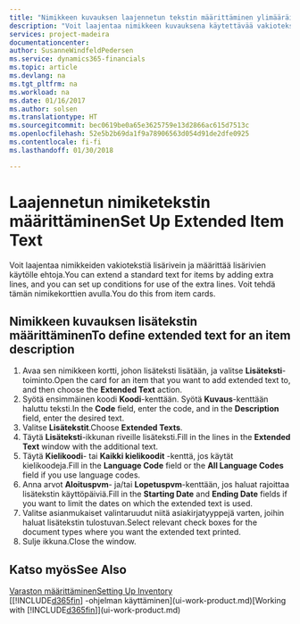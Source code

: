 ```yaml
---
title: "Nimikkeen kuvauksen laajennetun tekstin määrittäminen ylimääräisiä rivejä lisäämällä | Microsoft Docs"
description: "Voit laajentaa nimikkeen kuvauksena käytettävää vakiotekstiä lisäämällä ylimääräisiä rivejä."
services: project-madeira
documentationcenter: 
author: SusanneWindfeldPedersen
ms.service: dynamics365-financials
ms.topic: article
ms.devlang: na
ms.tgt_pltfrm: na
ms.workload: na
ms.date: 01/16/2017
ms.author: solsen
ms.translationtype: HT
ms.sourcegitcommit: bec0619be0a65e3625759e13d2866ac615d7513c
ms.openlocfilehash: 52e5b2b69da1f9a78906563d054d91de2dfe0925
ms.contentlocale: fi-fi
ms.lasthandoff: 01/30/2018

---
```

# <a name="set-up-extended-item-text"></a><span data-ttu-id="a6e10-103">Laajennetun nimiketekstin määrittäminen</span><span class="sxs-lookup"><span data-stu-id="a6e10-103">Set Up Extended Item Text</span></span>
<span data-ttu-id="a6e10-104">Voit laajentaa nimikkeiden vakiotekstiä lisärivein ja määrittää lisärivien käytölle ehtoja.</span><span class="sxs-lookup"><span data-stu-id="a6e10-104">You can extend a standard text for items by adding extra lines, and you can set up conditions for use of the extra lines.</span></span> <span data-ttu-id="a6e10-105">Voit tehdä tämän nimikekorttien avulla.</span><span class="sxs-lookup"><span data-stu-id="a6e10-105">You do this from item cards.</span></span>

## <a name="to-define-extended-text-for-an-item-description"></a><span data-ttu-id="a6e10-106">Nimikkeen kuvauksen lisätekstin määrittäminen</span><span class="sxs-lookup"><span data-stu-id="a6e10-106">To define extended text for an item description</span></span>
1. <span data-ttu-id="a6e10-107">Avaa sen nimikkeen kortti, johon lisäteksti lisätään, ja valitse **Lisäteksti**-toiminto.</span><span class="sxs-lookup"><span data-stu-id="a6e10-107">Open the card for an item that you want to add extended text to, and then choose the **Extended Text** action.</span></span>
2. <span data-ttu-id="a6e10-108">Syötä ensimmäinen koodi  **Koodi**-kenttään. Syötä  **Kuvaus**-kenttään haluttu teksti.</span><span class="sxs-lookup"><span data-stu-id="a6e10-108">In the **Code** field, enter the code, and in the **Description** field, enter the desired text.</span></span>
3. <span data-ttu-id="a6e10-109">Valitse **Lisätekstit**.</span><span class="sxs-lookup"><span data-stu-id="a6e10-109">Choose **Extended Texts**.</span></span>
4. <span data-ttu-id="a6e10-110">Täytä **Lisäteksti**-ikkunan riveille lisäteksti.</span><span class="sxs-lookup"><span data-stu-id="a6e10-110">Fill in the lines in the **Extended Text** window with the additional text.</span></span>
5. <span data-ttu-id="a6e10-111">Täytä **Kielikoodi**- tai **Kaikki kielikoodit** -kenttä, jos käytät kielikoodeja.</span><span class="sxs-lookup"><span data-stu-id="a6e10-111">Fill in the **Language Code** field or the **All Language Codes** field if you use language codes.</span></span>
6. <span data-ttu-id="a6e10-112">Anna arvot **Aloituspvm**- ja/tai **Lopetuspvm**-kenttään, jos haluat rajoittaa lisätekstin käyttöpäiviä.</span><span class="sxs-lookup"><span data-stu-id="a6e10-112">Fill in the **Starting Date** and **Ending Date** fields if you want to limit the dates on which the extended text is used.</span></span>
7. <span data-ttu-id="a6e10-113">Valitse asianmukaiset valintaruudut niitä asiakirjatyyppejä varten, joihin haluat lisätekstin tulostuvan.</span><span class="sxs-lookup"><span data-stu-id="a6e10-113">Select relevant check boxes for the document types where you want the extended text printed.</span></span>
8. <span data-ttu-id="a6e10-114">Sulje ikkuna.</span><span class="sxs-lookup"><span data-stu-id="a6e10-114">Close the window.</span></span>

## <a name="see-also"></a><span data-ttu-id="a6e10-115">Katso myös</span><span class="sxs-lookup"><span data-stu-id="a6e10-115">See Also</span></span>
[<span data-ttu-id="a6e10-116">Varaston määrittäminen</span><span class="sxs-lookup"><span data-stu-id="a6e10-116">Setting Up Inventory</span></span>](inventory-setup-inventory.md)  
<span data-ttu-id="a6e10-117">[[!INCLUDE[d365fin](includes/d365fin_md.md)] -ohjelman käyttäminen](ui-work-product.md)</span><span class="sxs-lookup"><span data-stu-id="a6e10-117">[Working with [!INCLUDE[d365fin](includes/d365fin_md.md)]](ui-work-product.md)</span></span>

